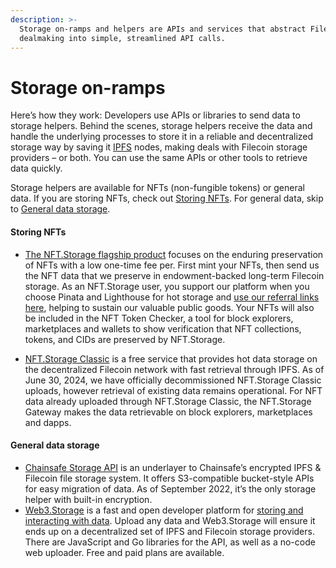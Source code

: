 ```yaml
---
description: >-
  Storage on-ramps and helpers are APIs and services that abstract Filecoin
  dealmaking into simple, streamlined API calls.
---
```


# Storage on-ramps

Here’s how they work: Developers use APIs or libraries to send data to storage helpers. Behind the scenes, storage helpers receive the data and handle the underlying processes to store it in a reliable and decentralized storage way by saving it [IPFS](https://ipfs.tech) nodes, making deals with Filecoin storage providers – or both. You can use the same APIs or other tools to retrieve data quickly.

Storage helpers are available for NFTs (non-fungible tokens) or general data. If you are storing NFTs, check out [Storing NFTs](storage-onramps.md#storing-nfts). For general data, skip to [General data storage](storage-onramps.md#general-data-storage).

#### Storing NFTs

* [The NFT.Storage flagship product](https://nft.storage/nft-storage-flagship-product) focuses on the enduring preservation of NFTs with a low one-time fee per. First mint your NFTs, then send us the NFT data that we preserve in endowment-backed long-term Filecoin storage. As an NFT.Storage user, you support our platform when you choose Pinata and Lighthouse for hot storage and [use our referral links here](https://nft.storage/blog/announcing-our-new-partnerships-with-pinata-and-lighthouse), helping to sustain our valuable public goods. Your NFTs will also be included in the NFT Token Checker, a tool for block explorers, marketplaces and wallets to show verification that NFT collections, tokens, and CIDs are preserved by NFT.Storage.

* [NFT.Storage Classic](https://nft.storage/nft-storage-classic) is a free service that provides hot data storage on the decentralized Filecoin network with fast retrieval through IPFS. As of June 30, 2024, we have officially decommissioned NFT.Storage Classic uploads, however retrieval of existing data remains operational. For NFT data already uploaded through NFT.Storage Classic, the NFT.Storage Gateway makes the data retrievable on block explorers, marketplaces and dapps. 

#### General data storage

* [Chainsafe Storage API](https://docs.storage.chainsafe.io) is an underlayer to Chainsafe’s encrypted IPFS & Filecoin file storage system. It offers S3-compatible bucket-style APIs for easy migration of data. As of September 2022, it’s the only storage helper with built-in encryption.
* [Web3.Storage](https://web3.storage/docs) is a fast and open developer platform for [storing and interacting with data](https://blog.web3.storage/). Upload any data and Web3.Storage will ensure it ends up on a decentralized set of IPFS and Filecoin storage providers. There are JavaScript and Go libraries for the API, as well as a no-code web uploader. Free and paid plans are available.
